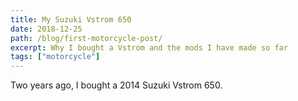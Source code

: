 ```yaml
---
title: My Suzuki Vstrom 650
date: 2018-12-25
path: /blog/first-motorcycle-post/
excerpt: Why I bought a Vstrom and the mods I have made so far
tags: ["motorcycle"]
---
```


Two years ago, I bought a 2014 Suzuki Vstrom 650.
